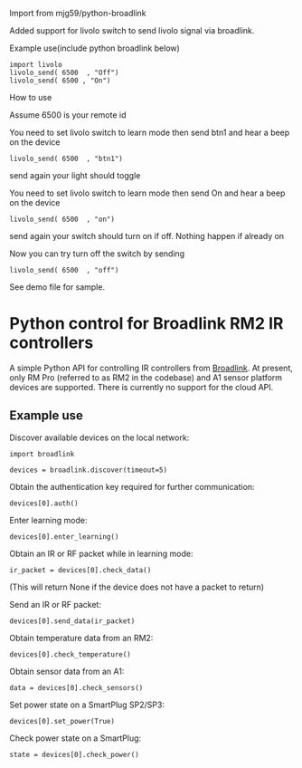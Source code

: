 Import from mjg59/python-broadlink

Added support for livolo switch to send livolo signal via broadlink.

Example use(include python broadlink below)
```
import livolo
livolo_send( 6500  , "Off")
livolo_send( 6500 , "On")
```
How to use

Assume 6500 is your remote id 

You need to set livolo switch to learn mode then send btn1 and hear a beep on the device
```
livolo_send( 6500  , "btn1")
```
send again your light should toggle

You need to set livolo switch to learn mode then send On and hear a beep on the device
```
livolo_send( 6500  , "on")
```
send again your switch should turn on if off. Nothing happen if already on

Now you can try turn off the switch by sending

```
livolo_send( 6500  , "off")
```

See demo file for sample.


Python control for Broadlink RM2 IR controllers
===============================================

A simple Python API for controlling IR controllers from [Broadlink](http://www.ibroadlink.com/rm/). At present, only RM Pro (referred to as RM2 in the codebase) and A1 sensor platform devices are supported. There is currently no support for the cloud API.

Example use
-----------

Discover available devices on the local network:
```
import broadlink

devices = broadlink.discover(timeout=5)
```

Obtain the authentication key required for further communication:
```
devices[0].auth()
```

Enter learning mode:
```
devices[0].enter_learning()
```

Obtain an IR or RF packet while in learning mode:
```
ir_packet = devices[0].check_data()
```
(This will return None if the device does not have a packet to return)

Send an IR or RF packet:
```
devices[0].send_data(ir_packet)
```

Obtain temperature data from an RM2:
```
devices[0].check_temperature()
```

Obtain sensor data from an A1:
```
data = devices[0].check_sensors()
```

Set power state on a SmartPlug SP2/SP3:
```
devices[0].set_power(True)
```

Check power state on a SmartPlug:
```
state = devices[0].check_power()
```
